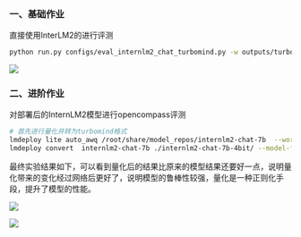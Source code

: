 ###  一、基础作业

直接使用InterLM2的进行评测

```bash
python run.py configs/eval_internlm2_chat_turbomind.py -w outputs/turbomind/internlm2-7b
```

![](assets/06%20OpenCompass大模型评测-作业/image-20240122113800162.png)

###  二、进阶作业

对部署后的InternLM2模型进行opencompass评测

```bash
# 首先进行量化并转为turbomind格式
lmdeploy lite auto_awq /root/share/model_repos/internlm2-chat-7b  --work-dir internlm2-chat-7b-4bit
lmdeploy convert  internlm2-chat-7b ./internlm2-chat-7b-4bit/ --model-format awq --group-size 128  --dst-path  ./workspace_awq
```

最终实验结果如下，可以看到量化后的结果比原来的模型结果还要好一点，说明量化带来的变化经过网络后更好了，说明模型的鲁棒性较强，量化是一种正则化手段，提升了模型的性能。

![](assets/06%20OpenCompass大模型评测-作业/image-20240122152537648.png)


![](assets/06%20OpenCompass大模型评测-作业/image-20240122160108508.png)

